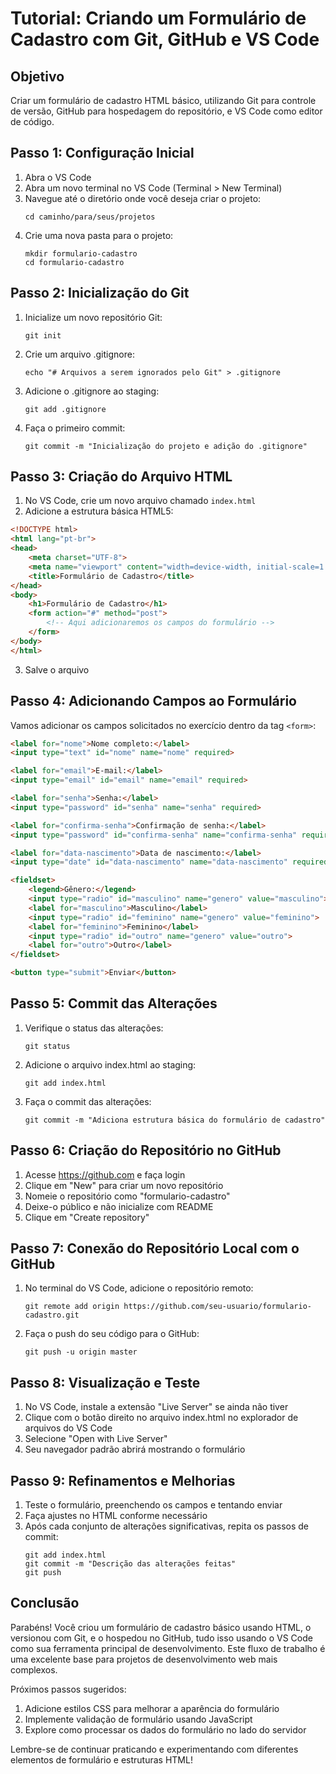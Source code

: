 # Tutorial: Criando um Formulário de Cadastro com Git, GitHub e VS Code

## Objetivo
Criar um formulário de cadastro HTML básico, utilizando Git para controle de versão, GitHub para hospedagem do repositório, e VS Code como editor de código.

## Passo 1: Configuração Inicial

1. Abra o VS Code
2. Abra um novo terminal no VS Code (Terminal > New Terminal)
3. Navegue até o diretório onde você deseja criar o projeto:
   ```
   cd caminho/para/seus/projetos
   ```
4. Crie uma nova pasta para o projeto:
   ```
   mkdir formulario-cadastro
   cd formulario-cadastro
   ```

## Passo 2: Inicialização do Git

1. Inicialize um novo repositório Git:
   ```
   git init
   ```
2. Crie um arquivo .gitignore:
   ```
   echo "# Arquivos a serem ignorados pelo Git" > .gitignore
   ```
3. Adicione o .gitignore ao staging:
   ```
   git add .gitignore
   ```
4. Faça o primeiro commit:
   ```
   git commit -m "Inicialização do projeto e adição do .gitignore"
   ```

## Passo 3: Criação do Arquivo HTML

1. No VS Code, crie um novo arquivo chamado `index.html`
2. Adicione a estrutura básica HTML5:

```html
<!DOCTYPE html>
<html lang="pt-br">
<head>
    <meta charset="UTF-8">
    <meta name="viewport" content="width=device-width, initial-scale=1.0">
    <title>Formulário de Cadastro</title>
</head>
<body>
    <h1>Formulário de Cadastro</h1>
    <form action="#" method="post">
        <!-- Aqui adicionaremos os campos do formulário -->
    </form>
</body>
</html>
```

3. Salve o arquivo

## Passo 4: Adicionando Campos ao Formulário

Vamos adicionar os campos solicitados no exercício dentro da tag `<form>`:

```html
<label for="nome">Nome completo:</label>
<input type="text" id="nome" name="nome" required>

<label for="email">E-mail:</label>
<input type="email" id="email" name="email" required>

<label for="senha">Senha:</label>
<input type="password" id="senha" name="senha" required>

<label for="confirma-senha">Confirmação de senha:</label>
<input type="password" id="confirma-senha" name="confirma-senha" required>

<label for="data-nascimento">Data de nascimento:</label>
<input type="date" id="data-nascimento" name="data-nascimento" required>

<fieldset>
    <legend>Gênero:</legend>
    <input type="radio" id="masculino" name="genero" value="masculino">
    <label for="masculino">Masculino</label>
    <input type="radio" id="feminino" name="genero" value="feminino">
    <label for="feminino">Feminino</label>
    <input type="radio" id="outro" name="genero" value="outro">
    <label for="outro">Outro</label>
</fieldset>

<button type="submit">Enviar</button>
```

## Passo 5: Commit das Alterações

1. Verifique o status das alterações:
   ```
   git status
   ```
2. Adicione o arquivo index.html ao staging:
   ```
   git add index.html
   ```
3. Faça o commit das alterações:
   ```
   git commit -m "Adiciona estrutura básica do formulário de cadastro"
   ```

## Passo 6: Criação do Repositório no GitHub

1. Acesse https://github.com e faça login
2. Clique em "New" para criar um novo repositório
3. Nomeie o repositório como "formulario-cadastro"
4. Deixe-o público e não inicialize com README
5. Clique em "Create repository"

## Passo 7: Conexão do Repositório Local com o GitHub

1. No terminal do VS Code, adicione o repositório remoto:
   ```
   git remote add origin https://github.com/seu-usuario/formulario-cadastro.git
   ```
2. Faça o push do seu código para o GitHub:
   ```
   git push -u origin master
   ```

## Passo 8: Visualização e Teste

1. No VS Code, instale a extensão "Live Server" se ainda não tiver
2. Clique com o botão direito no arquivo index.html no explorador de arquivos do VS Code
3. Selecione "Open with Live Server"
4. Seu navegador padrão abrirá mostrando o formulário

## Passo 9: Refinamentos e Melhorias

1. Teste o formulário, preenchendo os campos e tentando enviar
2. Faça ajustes no HTML conforme necessário
3. Após cada conjunto de alterações significativas, repita os passos de commit:
   ```
   git add index.html
   git commit -m "Descrição das alterações feitas"
   git push
   ```

## Conclusão

Parabéns! Você criou um formulário de cadastro básico usando HTML, o versionou com Git, e o hospedou no GitHub, tudo isso usando o VS Code como sua ferramenta principal de desenvolvimento. Este fluxo de trabalho é uma excelente base para projetos de desenvolvimento web mais complexos.

Próximos passos sugeridos:
1. Adicione estilos CSS para melhorar a aparência do formulário
2. Implemente validação de formulário usando JavaScript
3. Explore como processar os dados do formulário no lado do servidor

Lembre-se de continuar praticando e experimentando com diferentes elementos de formulário e estruturas HTML!
